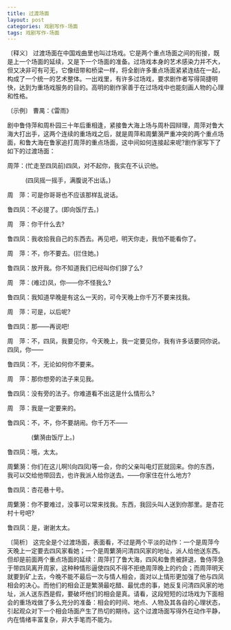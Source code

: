 ```yaml
---
title: 过渡场面
layout: post
categories: 戏剧写作-场面
tags: 戏剧写作-场面
---
```


〔释义〕 过渡场面在中国戏曲里也叫过场戏。它是两个重点场面之间的衔接，既是上一个场面的延续，又是下一个场面的准备。过场戏本身的艺术感染力并不大，但又决非可有可无，它像纽带和桥梁一样，将全剧许多重点场面紧紧连结在一起，构成了一个统一的艺术整体。一出戏里，有许多过场戏，要求剧作者写得简捷明快，达到为重场戏服务的目的。高明的剧作家善于在过场戏中也能刻画人物的心理和性格。

〔示例〕 曹禺：《雷雨》

剧中鲁侍萍和周朴园三十年后重相逢，紧接鲁大海上场与周朴园辩理，周萍对鲁大海大打出手，这两个连续的重场戏之后，就是周萍和周蘩漪严重冲突的两个重点场面，和鲁大海在鲁家追打周萍的重点场面，这中间如何连接起来呢?剧作家写下了如下的过渡场面：

周萍：(忙走至四凤前)四凤，对不起你，我实在不认识他。

　　　(四凤摇一摇手，满腹说不出话。)

周　萍：可是你哥哥也不应该那样乱说话。

鲁四凤：不必提了。(即向饭厅去。)

周　萍：你干什么去?

鲁四凤：我收拾我自己的东西去。再见吧，明天你走，我怕不能看你了。

周　萍：不，你不要去。(拦住她。)

鲁四凤：放开我。你不知道我们已经叫你们辞了么?

周　萍：(难过)凤，你——你不怪我么?

鲁四凤：我知道早晚是有这么一天的，可今天晚上你千万不要来找我。

周　萍：可是，以后呢?

鲁四凤：那——再说吧!

周　萍：不，四凤，我要见你，今天晚上，我一定要见你，我有许多话要同你说。四凤，你——

鲁四凤：不，无论如何你不要来。

周　萍：那你想旁的法子来见我。

鲁四凤：没有旁的法子。你难道看不出这是什么情形么?

周　萍：我是一定要来的。

鲁四风：不，不，你不要胡闹。你千万不——

　　　　(蘩漪由饭厅上。)

鲁四凤：哦，太太。

周蘩漪：你们在这儿啊!(向四凤)等一会，你的父亲叫电灯匠就回来。你的东西，我可以交给他带回去，也许我派人给你送去。——你家住在什么地方?

鲁四凤：杏花巷十号。

周蘩漪：你不要难过，没事可以常来找我。东西，我回头叫人送到你那里。是杏花村十号吧?

鲁四凤：是，谢谢太太。

〔简析〕 这完全是个过渡场面，表面看，不过是两个平淡的动作：一个是周萍今天晚上一定要去四风家看她；一个是周蘩漪问清四风家的地址，派人给他送东西。但却是前面两个重点场面的延续：周萍打了鲁大海，四风和鲁贵被辞退，鲁侍萍急于带四凤离开周家，这种种情形逼使四风不得不拒绝周萍晚上的约会；而周萍明天就要到矿上去，今晚不能不最后一次与情人相会，面对以上情形更加强了他与四凤相会的决心。而他们的相会正是繁漪最吃醋、最忧虑的事，她反复问清四风家的地址，派人送东西是假，要破坏他们的相会是真。请看，这段短短的过场戏为下面相会的重场戏做了多么充分的准备：相会的时间、地点、人物及其各自的心理状态，引起观众对下一个相会场面产生了热切的期待。这个过渡场面写得外在动作平静，内在情绪丰富复杂，非大手笔而不能为。 